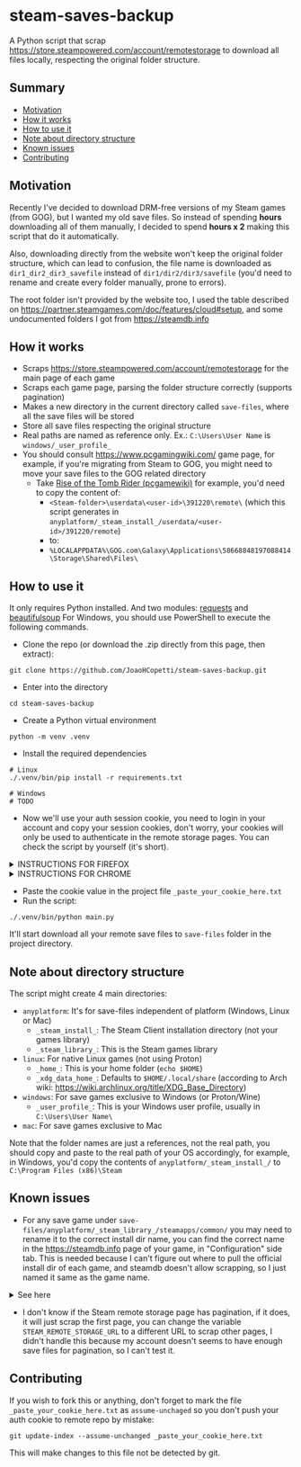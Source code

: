 # steam-saves-backup

A Python script that scrap https://store.steampowered.com/account/remotestorage to download all files locally, respecting the original folder structure.

## Summary
- [Motivation](#motivation)
- [How it works](#how-it-works)
- [How to use it](#how-to-use-it)
- [Note about directory structure](#note-about-directory-structure)
- [Known issues](#known-issues)
- [Contributing](#contributing)

## Motivation<a name="motivation"></a>
Recently I've decided to download DRM-free versions of my Steam games (from GOG), but I wanted my old save files. So instead of spending **hours** downloading all of them manually, I decided to spend **hours x 2** making this script that do it automatically. 

Also, downloading directly from the website won't keep the original folder structure, which can lead to confusion, the file name is downloaded as `dir1_dir2_dir3_savefile` instead of `dir1/dir2/dir3/savefile` (you'd need to rename and create every folder manually, prone to errors).

The root folder isn't provided by the website too, I used the table described on https://partner.steamgames.com/doc/features/cloud#setup, and some undocumented folders I got from https://steamdb.info

## How it works<a name="how-it-works"></a>
- Scraps https://store.steampowered.com/account/remotestorage for the main page of each game
- Scraps each game page, parsing the folder structure correctly (supports pagination)
- Makes a new directory in the current directory called `save-files`, where all the save files will be stored
- Store all save files respecting the original structure
- Real paths are named as reference only. Ex.: `C:\Users\User Name` is `windows/_user_profile_`
- You should consult https://www.pcgamingwiki.com/ game page, for example, if you're migrating from Steam to GOG, you might need to move your save files to the GOG related directory
  - Take [Rise of the Tomb Rider (pcgamewiki)](https://www.pcgamingwiki.com/wiki/Rise_of_the_Tomb_Raider#Save_game_data_location) for example, you'd need to copy the content of:
    - `<Steam-folder>\userdata\<user-id>\391220\remote\` (which this script generates in `anyplatform/_steam_install_/userdata/<user-id>/391220/remote`)
    - to:
    - `%LOCALAPPDATA%\GOG.com\Galaxy\Applications\58668848197088414\Storage\Shared\Files\`

## How to use it<a name="#how-to-use-it"></a>
It only requires Python installed. And two modules: [requests](https://pypi.org/project/requests/) and [beautifulsoup](https://pypi.org/project/BeautifulSoup/)
For Windows, you should use PowerShell to execute the following commands.

- Clone the repo (or download the .zip directly from this page, then extract):
```
git clone https://github.com/JoaoHCopetti/steam-saves-backup.git
```

- Enter into the directory
```
cd steam-saves-backup
```
- Create a Python virtual environment
```
python -m venv .venv
```

- Install the required dependencies
```
# Linux
./.venv/bin/pip install -r requirements.txt

# Windows
# TODO
```

- Now we'll use your auth session cookie, you need to login in your account and copy your session cookies, don't worry, your cookies will only be used to authenticate in the remote storage pages. You can check the script by yourself (it's short).

<details>
  <summary>
    INSTRUCTIONS FOR FIREFOX
  </summary>
  
  - Access https://store.steampowered.com
  - Login in your account (skip if you're logged already)
  - Open the DevTools (F12)
  - Go to Network tab, make sure "All" is selected
  <img width="1288" height="484" alt="image" src="https://github.com/user-attachments/assets/4a28af35-3408-4ee8-ac1f-c1912d244ecf" />
  
  - Refresh the page with DevTools open
  - Click on the very first item of this list (you might need to scroll up)
  - It'll open a new panel in the right called `Headers`
  - Scroll down a little until you see `Cookie:`
  - Right click in the value and `Copy Value`
  <img width="1079" height="532" alt="image" src="https://github.com/user-attachments/assets/d6827642-be50-4934-b08c-4fc899562cb8" />
</details>

<details>
  <summary>
    INSTRUCTIONS FOR CHROME
  </summary>
  
  - Access https://store.steampowered.com
  - Login in your account (skip if you're logged already)
  - Open the DevTools (F12)
  - Go to Network tab, make sure "All" is selected
<img width="1293" height="431" alt="image" src="https://github.com/user-attachments/assets/ff038ad8-5004-4743-8a28-ee6cc2141d4f" />

   - Refresh the page with DevTools open
   - Click on the very first item of this list (you might need to scroll up)
   - It'll open a new panel in the right called `Headers`
   - Scroll down a little until you see `Cookie:`
   - Double click the cookie value, then right click and copy it
<img width="1392" height="721" alt="image" src="https://github.com/user-attachments/assets/d39f381d-7174-49db-89dd-3b35961342db" />

</details>

- Paste the cookie value in the project file `_paste_your_cookie_here.txt`
- Run the script:
```
./.venv/bin/python main.py
```

It'll start download all your remote save files to `save-files` folder in the project directory.

## Note about directory structure<a name="#note-about-directory-structure"></a>
The script might create 4 main directories:
- `anyplatform`: It's for save-files independent of platform (Windows, Linux or Mac)
  - `_steam_install_`: The Steam Client installation directory (not your games library)
  - `_steam_library_`: This is the Steam games library
- `linux`: For native Linux games (not using Proton)
  - `_home_`: This is your home folder (`echo $HOME`)
  - `_xdg_data_home_`: Defaults to `$HOME/.local/share` (according to Arch wiki: https://wiki.archlinux.org/title/XDG_Base_Directory)
- `windows`: For save games exclusive to Windows (or Proton/Wine)
   - `_user_profile_`: This is your Windows user profile, usually in `C:\Users\User Name\`
- `mac`: For save games exclusive to Mac

Note that the folder names are just a references, not the real path, you should copy and paste to the real path of your OS accordingly, for example, in Windows, you'd copy the contents of `anyplatform/_steam_install_/` to `C:\Program Files (x86)\Steam`

## Known issues<a name="known-issues"></a>
- For any save game under `save-files/anyplatform/_steam_library_/steamapps/common/` you may need to rename it to the correct install dir name, you can find the correct name in the https://steamdb.info page of your game, in "Configuration" side tab. This is needed because I can't figure out where to pull the official install dir of each game, and steamdb doesn't allow scrapping, so I just named it same as the game name.
<details>
  <summary>See here</summary>
  https://steamdb.info/app/70/config/
  <img width="924" height="570" alt="image" src="https://github.com/user-attachments/assets/7c2a73c3-c112-4e95-b153-f04a673da3b7" />
</details>

- I don't know if the Steam remote storage page has pagination, if it does, it will just scrap the first page, you can change the variable `STEAM_REMOTE_STORAGE_URL` to a different URL to scrap other pages, I didn't handle this because my account doesn't seems to have enough save files for pagination, so I can't test it.

## Contributing<a name="#contributing"></a>
If you wish to fork this or anything, don't forget to mark the file `_paste_your_cookie_here.txt` as `assume-unchaged` so you don't push your auth cookie to remote repo by mistake:
```
git update-index --assume-unchanged _paste_your_cookie_here.txt
```
This will make changes to this file not be detected by git.



